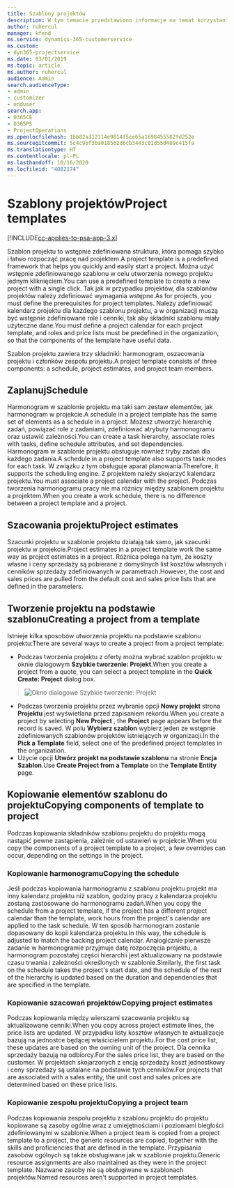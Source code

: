 ```yaml
---
title: Szablony projektów
description: W tym temacie przedstawiono informacje na temat korzystania z szablonów projektów w celu szybkiego konfigurowania projektów.
author: ruhercul
manager: kfend
ms.service: dynamics-365-customerservice
ms.custom:
- dyn365-projectservice
ms.date: 03/01/2019
ms.topic: article
ms.author: ruhercul
audience: Admin
search.audienceType:
- admin
- customizer
- enduser
search.app:
- D365CE
- D365PS
- ProjectOperations
ms.openlocfilehash: 1bb82a312114e9814f5ce65a1698455582fd252e
ms.sourcegitcommit: 5c4c9bf3ba018562d6cb3443c01d550489c415fa
ms.translationtype: HT
ms.contentlocale: pl-PL
ms.lasthandoff: 10/16/2020
ms.locfileid: "4082174"
---
```

# <a name="project-templates"></a><span data-ttu-id="84baa-103">Szablony projektów</span><span class="sxs-lookup"><span data-stu-id="84baa-103">Project templates</span></span> 

[!INCLUDE[cc-applies-to-psa-app-3.x](../includes/cc-applies-to-psa-app-3x.md)]

<span data-ttu-id="84baa-104">Szablon projektu to wstępnie zdefiniowana struktura, która pomaga szybko i łatwo rozpocząć pracę nad projektem.</span><span class="sxs-lookup"><span data-stu-id="84baa-104">A project template is a predefined framework that helps you quickly and easily start a project.</span></span> <span data-ttu-id="84baa-105">Można użyć wstępnie zdefiniowanego szablonu w celu utworzenia nowego projektu jednym kliknięciem.</span><span class="sxs-lookup"><span data-stu-id="84baa-105">You can use a predefined template to create a new project with a single click.</span></span> <span data-ttu-id="84baa-106">Tak jak w przypadku projektów, dla szablonów projektów należy zdefiniować wymagania wstępne.</span><span class="sxs-lookup"><span data-stu-id="84baa-106">As for projects, you must define the prerequisites for project templates.</span></span> <span data-ttu-id="84baa-107">Należy zdefiniować kalendarz projektu dla każdego szablonu projektu, a w organizacji muszą być wstępnie zdefiniowane role i cenniki, tak aby składniki szablonu miały użyteczne dane.</span><span class="sxs-lookup"><span data-stu-id="84baa-107">You must define a project calendar for each project template, and roles and price lists must be predefined in the organization, so that the components of the template have useful data.</span></span>

<span data-ttu-id="84baa-108">Szablon projektu zawiera trzy składniki: harmonogram, oszacowania projektu i członków zespołu projektu.</span><span class="sxs-lookup"><span data-stu-id="84baa-108">A project template consists of three components: a schedule, project estimates, and project team members.</span></span>

## <a name="schedule"></a><span data-ttu-id="84baa-109">Zaplanuj</span><span class="sxs-lookup"><span data-stu-id="84baa-109">Schedule</span></span>

<span data-ttu-id="84baa-110">Harmonogram w szablonie projektu ma taki sam zestaw elementów, jak harmonogram w projekcie.</span><span class="sxs-lookup"><span data-stu-id="84baa-110">A schedule in a project template has the same set of elements as a schedule in a project.</span></span> <span data-ttu-id="84baa-111">Możesz utworzyć hierarchię zadań, powiązać role z zadaniami, zdefiniować atrybuty harmonogramu oraz ustawić zależności.</span><span class="sxs-lookup"><span data-stu-id="84baa-111">You can create a task hierarchy, associate roles with tasks, define schedule attributes, and set dependencies.</span></span> <span data-ttu-id="84baa-112">Harmonogram w szablonie projektu obsługuje również tryby zadań dla każdego zadania.</span><span class="sxs-lookup"><span data-stu-id="84baa-112">A schedule in a project template also supports task modes for each task.</span></span> <span data-ttu-id="84baa-113">W związku z tym obsługuje aparat planowania.</span><span class="sxs-lookup"><span data-stu-id="84baa-113">Therefore, it supports the scheduling engine.</span></span> <span data-ttu-id="84baa-114">Z projektem należy skojarzyć kalendarz projektu.</span><span class="sxs-lookup"><span data-stu-id="84baa-114">You must associate a project calendar with the project.</span></span> <span data-ttu-id="84baa-115">Podczas tworzenia harmonogramu pracy nie ma różnicy między szablonem projektu a projektem.</span><span class="sxs-lookup"><span data-stu-id="84baa-115">When you create a work schedule, there is no difference between a project template and a project.</span></span>

## <a name="project-estimates"></a><span data-ttu-id="84baa-116">Szacowania projektu</span><span class="sxs-lookup"><span data-stu-id="84baa-116">Project estimates</span></span>

<span data-ttu-id="84baa-117">Szacunki projektu w szablonie projektu działają tak samo, jak szacunki projektu w projekcie.</span><span class="sxs-lookup"><span data-stu-id="84baa-117">Project estimates in a project template work the same way as project estimates in a project.</span></span> <span data-ttu-id="84baa-118">Różnica polega na tym, że koszty własne i ceny sprzedaży są pobierane z domyślnych list kosztów własnych i cenników sprzedaży zdefiniowanych w parametrach.</span><span class="sxs-lookup"><span data-stu-id="84baa-118">However, the cost and sales prices are pulled from the default cost and sales price lists that are defined in the parameters.</span></span>

## <a name="creating-a-project-from-a-template"></a><span data-ttu-id="84baa-119">Tworzenie projektu na podstawie szablonu</span><span class="sxs-lookup"><span data-stu-id="84baa-119">Creating a project from a template</span></span>
 
<span data-ttu-id="84baa-120">Istnieje kilka sposobów utworzenia projektu na podstawie szablonu projektu:</span><span class="sxs-lookup"><span data-stu-id="84baa-120">There are several ways to create a project from a project template:</span></span>

- <span data-ttu-id="84baa-121">Podczas tworzenia projektu z oferty można wybrać szablon projektu w oknie dialogowym **Szybkie tworzenie: Projekt**.</span><span class="sxs-lookup"><span data-stu-id="84baa-121">When you create a project from a quote, you can select a project template in the **Quick Create: Project** dialog box.</span></span>

> ![Okno dialogowe Szybkie tworzenie: Projekt](media/project-11.png)

- <span data-ttu-id="84baa-123">Podczas tworzenia projektu przez wybranie opcji **Nowy projekt** strona **Projektu** jest wyświetlana przed zapisaniem rekordu.</span><span class="sxs-lookup"><span data-stu-id="84baa-123">When you create a project by selecting **New Project** , the **Project** page appears before the record is saved.</span></span> <span data-ttu-id="84baa-124">W polu **Wybierz szablon** wybierz jeden ze wstępnie zdefiniowanych szablonów projektów istniejących w organizacji.</span><span class="sxs-lookup"><span data-stu-id="84baa-124">In the **Pick a Template** field, select one of the predefined project templates in the organization.</span></span>
- <span data-ttu-id="84baa-125">Użycie opcji **Utwórz projekt na podstawie szablonu** na stronie **Encja Szablon**.</span><span class="sxs-lookup"><span data-stu-id="84baa-125">Use **Create Project from a Template** on the **Template Entity** page.</span></span>

## <a name="copying-components-of-template-to-project"></a><span data-ttu-id="84baa-126">Kopiowanie elementów szablonu do projektu</span><span class="sxs-lookup"><span data-stu-id="84baa-126">Copying components of template to project</span></span>

<span data-ttu-id="84baa-127">Podczas kopiowania składników szablonu projektu do projektu mogą nastąpić pewne zastąpienia, zależnie od ustawień w projekcie.</span><span class="sxs-lookup"><span data-stu-id="84baa-127">When you copy the components of a project template to a project, a few overrides can occur, depending on the settings in the project.</span></span>

### <a name="copying-the-schedule"></a><span data-ttu-id="84baa-128">Kopiowanie harmonogramu</span><span class="sxs-lookup"><span data-stu-id="84baa-128">Copying the schedule</span></span>

<span data-ttu-id="84baa-129">Jeśli podczas kopiowania harmonogramu z szablonu projektu projekt ma inny kalendarz projektu niż szablon, godziny pracy z kalendarza projektu zostaną zastosowane do harmonogramu zadań.</span><span class="sxs-lookup"><span data-stu-id="84baa-129">When you copy the schedule from a project template, if the project has a different project calendar than the template, work hours from the project's calendar are applied to the task schedule.</span></span> <span data-ttu-id="84baa-130">W ten sposób harmonogram zostanie dopasowany do kopii kalendarza projektu.</span><span class="sxs-lookup"><span data-stu-id="84baa-130">In this way, the schedule is adjusted to match the backing project calendar.</span></span> <span data-ttu-id="84baa-131">Analogicznie pierwsze zadanie w harmonogramie przyjmuje datę rozpoczęcia projektu, a harmonogram pozostałej części hierarchii jest aktualizowany na podstawie czasu trwania i zależności określonych w szablonie.</span><span class="sxs-lookup"><span data-stu-id="84baa-131">Similarly, the first task on the schedule takes the project's start date, and the schedule of the rest of the hierarchy is updated based on the duration and dependencies that are specified in the template.</span></span> 

### <a name="copying-project-estimates"></a><span data-ttu-id="84baa-132">Kopiowanie szacowań projektów</span><span class="sxs-lookup"><span data-stu-id="84baa-132">Copying project estimates</span></span> 

<span data-ttu-id="84baa-133">Podczas kopiowania między wierszami szacowania projektu są aktualizowane cenniki.</span><span class="sxs-lookup"><span data-stu-id="84baa-133">When you copy across project estimate lines, the price lists are updated.</span></span> <span data-ttu-id="84baa-134">W przypadku listy kosztów własnych te aktualizacje bazują na jednostce będącej właścicielem projektu.</span><span class="sxs-lookup"><span data-stu-id="84baa-134">For the cost price list, these updates are based on the owning unit of the project.</span></span> <span data-ttu-id="84baa-135">Dla cennika sprzedaży bazują na odbiorcy.</span><span class="sxs-lookup"><span data-stu-id="84baa-135">For the sales price list, they are based on the customer.</span></span> <span data-ttu-id="84baa-136">W projektach skojarzonych z encją sprzedaży koszt jednostkowy i ceny sprzedaży są ustalane na podstawie tych cenników.</span><span class="sxs-lookup"><span data-stu-id="84baa-136">For projects that are associated with a sales entity, the unit cost and sales prices are determined based on these price lists.</span></span>

### <a name="copying-a-project-team"></a><span data-ttu-id="84baa-137">Kopiowanie zespołu projektu</span><span class="sxs-lookup"><span data-stu-id="84baa-137">Copying a project team</span></span>

<span data-ttu-id="84baa-138">Podczas kopiowania zespołu projektu z szablonu projektu do projektu kopiowane są zasoby ogólne wraz z umiejętnościami i poziomami biegłości zdefiniowanymi w szablonie.</span><span class="sxs-lookup"><span data-stu-id="84baa-138">When a project team is copied from a project template to a project, the generic resources are copied, together with the skills and proficiencies that are defined in the template.</span></span> <span data-ttu-id="84baa-139">Przypisania zasobów ogólnych są także obsługiwane jak w szablonie projektu.</span><span class="sxs-lookup"><span data-stu-id="84baa-139">Generic resource assignments are also maintained as they were in the project template.</span></span> <span data-ttu-id="84baa-140">Nazwane zasoby nie są obsługiwane w szablonach projektów.</span><span class="sxs-lookup"><span data-stu-id="84baa-140">Named resources aren't supported in project templates.</span></span>

